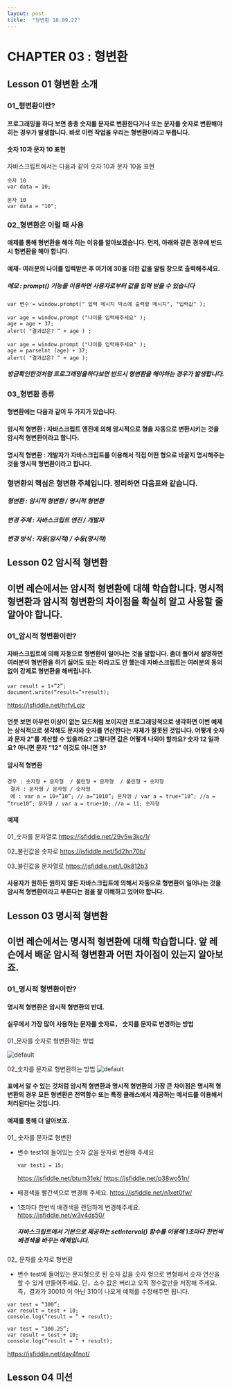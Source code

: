 ```yaml
---
layout: post
title:  "형변환 18.09.22"
---
```


CHAPTER 03 : 형변환
=============

Lesson 01 형변환 소개
-------------

### 01_형변환이란?

#### 프로그래밍을 하다 보면 종종 숫지를 문자로 변환한다거나 또는 문자를 숫자로 변환해야 히는 경우가 발생합니다. 바로 이런 작업을 우리는 형변환이라고 부릅니다.

#### 숫자 10과 문자 10 표현

자바스크립트에서는 다음과 같이 숫자 10과 문자 10을 표현

<pre><code>숫자 10
var data = 10;

문자 10
var data = "10";</code></pre>

### 02_형변환은 이럴 때 사용

####  예제를 통해 형변환을 해야 히는 이유를 알아보겠습니다. 먼저, 아래와 같은 경우에 반드시 형변환을 해야 합니다.

#### 예제-  여러분의 나이를 입력받은 후 여기에 30을 더한 값을 알림 창으로 출력해주세요.

##### 메모 : prompt() 기능을 이용하면 사용자로부터 값을 입력 받을 수 있습니다 

<pre><code>var 변수 = window.prompt(" 입력 메시지 박스에 출력할 메시지", "입력값" ); 

var age = window.prompt ("나이를 입력해주세요" );
age = age + 37;
alert( "결과값은? “ + age ) ;</code></pre>

<pre><code>var age = window.prompt ("나이를 입력해주세요" );
age = parselnt (age) + 37; 
alert( "결과값은? “ + age );</code></pre>

##### 방금확인한것처럼 프로그래밍을하다보면 반드시 형변환을 해야하는 경우가 발생합니다. 

### 03_형변환 종류

#### 형변환에는 다음과 같이 두 가지가 있습니다.

#### 암시적 형변환 : 자바스크립트 엔진에 의해 암시적으로 형을 자동으로 변환시키는 것을 암시적 형변환이라고 합니다.
#### 명시적 형변환 : 개발자가 자바스크립트를 이용해서 직접 어떤 형으로 바꿀지 명시해주는 것을 명시적 형변환이라고 합니다.

### 형변환의 핵심은 형변환 주체입니다. 정리하면 다음표와 같습니다. 

##### 형변환  :  암시적 형변환 / 명시적 형변환
##### 변경 주체 : 자바스크립트 엔진 / 개발자
##### 변경 방식 : 자동(암시적)   /    수동(명시적)




Lesson 02 암시적 형변환
-------------

## 이번 레슨에서는 암시적 형변환에 대해 학습합니다. 명시적 형변환과 암시적 형변환의 차이점을 확실히 알고 사용할 줄 알아야 합니다.

### 01_암시적 형변환이란?

####  자바스크립트에 의해 자동으로 형변환이 일어나는 것을 말합니다. 좀더 풀어서 설명하면 여러분이 형변환을 하기 싫어도 또는 하라고도 안 했는데 자바스크립트는 여러분의 동의 없이 강제로 형변환을 해버립니다. 

<pre><code>var result = 1+”2”;
document.write(“result=”+result);</code></pre>

https://jsfiddle.net/hrfvLcjz

#### 언뭇 보면 아무런 이상이 없는 묘드처럼 보이지만 프로그래밍적으로 생각하면 이번 예제는 상식적으로 생각해도 문자와 숫자를 연산한다는 자체가 잘못된 것입니다. 어떻게 숫자 과 문자 2"를 계산할 수 있을까요? 그렇다면 값은 어떻게 나외야 할까요? 숫자 12 일까요? 아니면 문자 “12" 이것도 아니면 3?

#### 암시적 형변환
<pre><code>경우 : 숫자형 + 문자형  / 불린형 + 문자형  / 불린형 + 숫자형 
 결과 : 문자형 / 문자형 / 숫자형
 예 : var a = 10+”10”; // a=”1010”; 문자형 / var a = true+”10”; //a = “true10”; 문자형 / var a = true+10; //a = 11; 숫자형</code></pre>

#### 예제

01_숫자를 문자열로
https://jsfiddle.net/29v5w3kc/1/

02_불린값을 숫자로
https://jsfiddle.net/5d2hn70b/

03_불린값을 문자열로
https://jsfiddle.net/L0k812b3

#### 사용자가 원하든 원하지 않든 자바스크립트에 의해서 자동으로 형변환이 일어나는 것을 암시적 형변환이라고 부른다는 점을 잘 이해하고 있어야 합니다.




Lesson 03 명시적 형변환
-------------

## 이번 레슨에서는 명시적 형변환에 대해 학습합니다. 앞 레슨에서 배운 암시적 형변환과 어떤 차이점이 있는지 알아보죠. 

### 01_명시적 형변환이란?

####  명시적 형변환은 암시적 형변환의 반대. 

####  실무에서 가장 많이 사용하는 문자를 숫자로， 숫지를 문자로 변경하는 방법

01_문자를 숫자로 형변환하는 방법

![default](https://user-images.githubusercontent.com/42795906/45790906-2b3e9880-bcc2-11e8-988a-d202ed7bb23a.jpg)

02_숫자를 문자로 형변환하는 방법
![default](https://user-images.githubusercontent.com/42795906/45791092-0dbdfe80-bcc3-11e8-89a0-02283b6a6596.jpg)

#### 표에서 알 수 있는 것처럼 암시적 형변환과 명시적 형변환의 가장 큰 차이점은 명시적 형변환의 경우 모든 형변환은 전역함수 또는 특정 클래스에서 제공하는 메서드를 이용해서 처리된다는 것입니다.

#### 예제를 통해 더 알아보죠.

01_ 숫자를 문자로 형변환
 - 변수 test1에 들어있는 숫자 값을 문자로 변환해 주세요
   <pre><code>var test1 = 15;</code></pre>
   
   https://jsfiddle.net/btum31ek/
   https://jsfiddle.net/p38wo51n/
   
      
 - 배경색을 빨간색으로 변경해 주세요.
   https://jsfiddle.net/n1xet0fw/

 - 1초마다 한번씩 배경색을 랜덤하게 변경해주세요.
   https://jsfiddle.net/w3v4ds50/
   
   #####  자바스크립트에서 기본으로 제공하는 setInterval() 함수를 이용해 1초마다 한번씩 배경색을 바꾸는 예제입니다. 
 
 02_ 문자를 숫자로 형변환
 
  -  변수 test에 들어있는 문자형으로 된 숫자 값을 숫자 헝으로 변형해서 숫자 연산을 할 수 있게 만들어주세요.
     단，소수 값은 버리고 오직 정수값만을 저장해 주세요. 즉，결과가 30010 이 아닌 310이  나오게 예제를 수정해주면 됩니다. 
 
<pre><code>var test = “300”;
var result = test + 10;
console.log(“result = “ + result);</code></pre>

<pre><code>var test = “300.25”;
var result = test + 10;
console.log(“result = “ + result);</code></pre>

https://jsfiddle.net/day4fnot/




Lesson 04 미션
-------------

